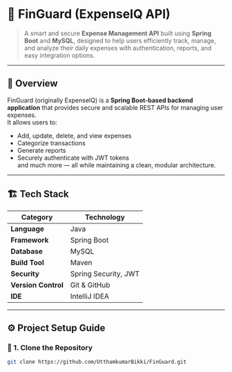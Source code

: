 # 💸 FinGuard (ExpenseIQ API)

> A smart and secure **Expense Management API** built using **Spring Boot** and **MySQL**, designed to help users efficiently track, manage, and analyze their daily expenses with authentication, reports, and easy integration options.

---

## 🚀 Overview

FinGuard (originally ExpenseIQ) is a **Spring Boot-based backend application** that provides secure and scalable REST APIs for managing user expenses.  
It allows users to:
- Add, update, delete, and view expenses
- Categorize transactions
- Generate reports
- Securely authenticate with JWT tokens  
and much more — all while maintaining a clean, modular architecture.

---

## 🏗️ Tech Stack

| Category | Technology |
|-----------|-------------|
| **Language** | Java |
| **Framework** | Spring Boot |
| **Database** | MySQL |
| **Build Tool** | Maven |
| **Security** | Spring Security, JWT |
| **Version Control** | Git & GitHub |
| **IDE** | IntelliJ IDEA |

---

## ⚙️ Project Setup Guide

### 🧩 1. Clone the Repository
```bash
git clone https://github.com/UtthamkumarBikki/FinGuard.git
